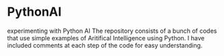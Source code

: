 # PythonAI
experimenting with Python AI
The repository consists of a bunch of codes that use simple examples of Aritifical Intelligence using Python.
I have included comments at each step of the code for easy understanding.